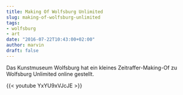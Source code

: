 ```yaml
---
title: Making Of Wolfsburg Unlimited
slug: making-of-wolfsburg-unlimited
tags:
- wolfsburg
- art
date: "2016-07-22T10:43:00+02:00"
author: marvin
draft: false
---
```

Das Kunstmuseum Wolfsburg hat ein kleines Zeitraffer-Making-Of zu Wolfsburg Unlimited online gestellt.

{{< youtube YxYU9xVJcJE >}}